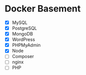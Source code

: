 # Docker Basement

- [x] MySQL
- [x] PostgreSQL
- [x] MongoDB
- [x] WordPress
- [x] PHPMyAdmin
- [x] Node
- [ ] Composer
- [ ] nginx
- [ ] PHP
